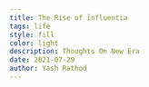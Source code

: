 ```yaml
---
title: The Rise of īnfluentia
tags: life
style: fill
color: light
description: Thoughts On New Era
date: 2021-07-29
author: Yash Rathod
---
```


